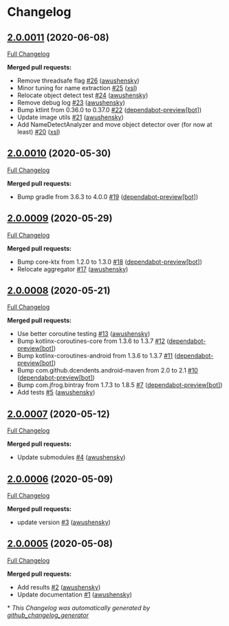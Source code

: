 # Changelog

## [2.0.0011](https://github.com/getbouncer/scan-payment-android/tree/2.0.0011) (2020-06-08)

[Full Changelog](https://github.com/getbouncer/scan-payment-android/compare/2.0.0010...2.0.0011)

**Merged pull requests:**

- Remove threadsafe flag [\#26](https://github.com/getbouncer/scan-payment-android/pull/26) ([awushensky](https://github.com/awushensky))
- Minor tuning for name extraction [\#25](https://github.com/getbouncer/scan-payment-android/pull/25) ([xsl](https://github.com/xsl))
- Relocate object detect test [\#24](https://github.com/getbouncer/scan-payment-android/pull/24) ([awushensky](https://github.com/awushensky))
- Remove debug log [\#23](https://github.com/getbouncer/scan-payment-android/pull/23) ([awushensky](https://github.com/awushensky))
- Bump ktlint from 0.36.0 to 0.37.0 [\#22](https://github.com/getbouncer/scan-payment-android/pull/22) ([dependabot-preview[bot]](https://github.com/apps/dependabot-preview))
- Update image utils [\#21](https://github.com/getbouncer/scan-payment-android/pull/21) ([awushensky](https://github.com/awushensky))
- Add NameDetectAnalyzer and move object detector over \(for now at least\) [\#20](https://github.com/getbouncer/scan-payment-android/pull/20) ([xsl](https://github.com/xsl))

## [2.0.0010](https://github.com/getbouncer/scan-payment-android/tree/2.0.0010) (2020-05-30)

[Full Changelog](https://github.com/getbouncer/scan-payment-android/compare/2.0.0009...2.0.0010)

**Merged pull requests:**

- Bump gradle from 3.6.3 to 4.0.0 [\#19](https://github.com/getbouncer/scan-payment-android/pull/19) ([dependabot-preview[bot]](https://github.com/apps/dependabot-preview))

## [2.0.0009](https://github.com/getbouncer/scan-payment-android/tree/2.0.0009) (2020-05-29)

[Full Changelog](https://github.com/getbouncer/scan-payment-android/compare/2.0.0008...2.0.0009)

**Merged pull requests:**

- Bump core-ktx from 1.2.0 to 1.3.0 [\#18](https://github.com/getbouncer/scan-payment-android/pull/18) ([dependabot-preview[bot]](https://github.com/apps/dependabot-preview))
- Relocate aggregator [\#17](https://github.com/getbouncer/scan-payment-android/pull/17) ([awushensky](https://github.com/awushensky))

## [2.0.0008](https://github.com/getbouncer/scan-payment-android/tree/2.0.0008) (2020-05-21)

[Full Changelog](https://github.com/getbouncer/scan-payment-android/compare/2.0.0007...2.0.0008)

**Merged pull requests:**

- Use better coroutine testing [\#13](https://github.com/getbouncer/scan-payment-android/pull/13) ([awushensky](https://github.com/awushensky))
- Bump kotlinx-coroutines-core from 1.3.6 to 1.3.7 [\#12](https://github.com/getbouncer/scan-payment-android/pull/12) ([dependabot-preview[bot]](https://github.com/apps/dependabot-preview))
- Bump kotlinx-coroutines-android from 1.3.6 to 1.3.7 [\#11](https://github.com/getbouncer/scan-payment-android/pull/11) ([dependabot-preview[bot]](https://github.com/apps/dependabot-preview))
- Bump com.github.dcendents.android-maven from 2.0 to 2.1 [\#10](https://github.com/getbouncer/scan-payment-android/pull/10) ([dependabot-preview[bot]](https://github.com/apps/dependabot-preview))
- Bump com.jfrog.bintray from 1.7.3 to 1.8.5 [\#7](https://github.com/getbouncer/scan-payment-android/pull/7) ([dependabot-preview[bot]](https://github.com/apps/dependabot-preview))
- Add tests [\#5](https://github.com/getbouncer/scan-payment-android/pull/5) ([awushensky](https://github.com/awushensky))

## [2.0.0007](https://github.com/getbouncer/scan-payment-android/tree/2.0.0007) (2020-05-12)

[Full Changelog](https://github.com/getbouncer/scan-payment-android/compare/2.0.0006...2.0.0007)

**Merged pull requests:**

- Update submodules [\#4](https://github.com/getbouncer/scan-payment-android/pull/4) ([awushensky](https://github.com/awushensky))

## [2.0.0006](https://github.com/getbouncer/scan-payment-android/tree/2.0.0006) (2020-05-09)

[Full Changelog](https://github.com/getbouncer/scan-payment-android/compare/2.0.0005...2.0.0006)

**Merged pull requests:**

- update version [\#3](https://github.com/getbouncer/scan-payment-android/pull/3) ([awushensky](https://github.com/awushensky))

## [2.0.0005](https://github.com/getbouncer/scan-payment-android/tree/2.0.0005) (2020-05-08)

[Full Changelog](https://github.com/getbouncer/scan-payment-android/compare/d19502708ef72c01d522e2d18e7a8bfbb81ec0b2...2.0.0005)

**Merged pull requests:**

- Add results [\#2](https://github.com/getbouncer/scan-payment-android/pull/2) ([awushensky](https://github.com/awushensky))
- Update documentation [\#1](https://github.com/getbouncer/scan-payment-android/pull/1) ([awushensky](https://github.com/awushensky))



\* *This Changelog was automatically generated by [github_changelog_generator](https://github.com/github-changelog-generator/github-changelog-generator)*
